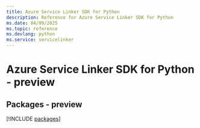 ```yaml
---
title: Azure Service Linker SDK for Python
description: Reference for Azure Service Linker SDK for Python
ms.date: 04/09/2025
ms.topic: reference
ms.devlang: python
ms.service: servicelinker
---
```

# Azure Service Linker SDK for Python - preview
## Packages - preview
[!INCLUDE [packages](service-linker-index.md)]
